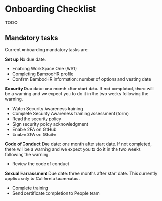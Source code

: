 # Onboarding Checklist

TODO

## Mandatory tasks

Current onboarding mandatory tasks are:

**Set up**
No due date.

- Enabling WorkSpace One (WS1)
- Completing BambooHR profile
- Confirm BambooHR information: number of options and vesting date

**Security**
Due date: one month after start date. If not completed, there will be a warning and we expect you to do it in the two weeks following the warning.

- Watch Security Awareness training
- Complete Security Awareness training assessment (form)
- Read the security policy
- Sign security policy acknowledgment
- Enable 2FA on GitHub
- Enable 2FA on GSuite

**Code of Conduct**
Due date: one month after start date. If not completed, there will be a warning and we expect you to do it in the two weeks following the warning.

- Review the code of conduct

**Sexual Harrassment**
Due date: three months after start date. This currently applies only to California teammates.

- Complete training
- Send certificate completion to People team

